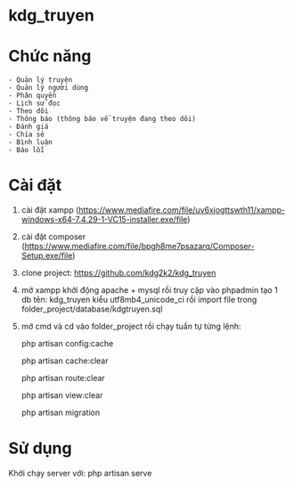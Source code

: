 # kdg_truyen

# Chức năng
    - Quản lý truyện
    - Quản lý người dùng
    - Phân quyền
    - Lịch sử đọc
    - Theo dõi
    - Thông báo (thông báo về truyện đang theo dõi)
    - Đánh giá
    - Chia sẻ
    - Bình luận
    - Báo lỗi

# Cài đặt
1. cài đặt xampp (https://www.mediafire.com/file/uv6xjogttswth11/xampp-windows-x64-7.4.29-1-VC15-installer.exe/file)
2. cài đặt composer (https://www.mediafire.com/file/bpgh8me7psazarq/Composer-Setup.exe/file)
3. clone project: https://github.com/kdg2k2/kdg_truyen
4. mở xampp khởi động apache + mysql rồi truy cập vào phpadmin tạo 1 db tên: kdg_truyen kiểu utf8mb4_unicode_ci rồi import file trong folder_project/database/kdgtruyen.sql
5. mở cmd và cd vào folder_project rồi chạy tuần tự từng lệnh:


    php artisan config:cache


    php artisan cache:clear 


    php artisan route:clear 


    php artisan view:clear


    php artisan migration


# Sử dụng
Khởi chạy server với: php artisan serve